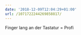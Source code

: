 ```yaml
---
date: '2018-12-09T12:04:29+01:00'
url: /1071722244269858817/
---
```

Finger lang an der Tastatur = Profi
